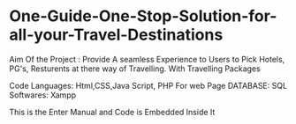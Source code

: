 # One-Guide-One-Stop-Solution-for-all-your-Travel-Destinations

Aim Of the Project : Provide A seamless Experience to Users to Pick Hotels, PG's, Resturents at there way of Travelling. With Travelling Packages

Code Languages: Html,CSS,Java Script, PHP For web Page
DATABASE: SQL
Softwares: Xampp

This is the Enter Manual and Code is Embedded Inside It
